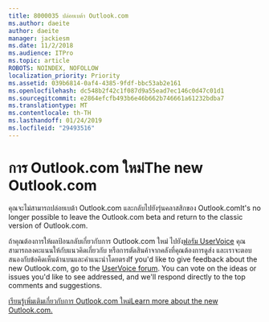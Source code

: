 ```yaml
---
title: 8000035 ปล่อยเบต้า Outlook.com
ms.author: daeite
author: daeite
manager: jackiesm
ms.date: 11/2/2018
ms.audience: ITPro
ms.topic: article
ROBOTS: NOINDEX, NOFOLLOW
localization_priority: Priority
ms.assetid: 039b6814-0af4-4385-9fdf-bbc53ab2e161
ms.openlocfilehash: dc548b2f42c1f087d9a55ead7ec146c0d47c01d1
ms.sourcegitcommit: e2864efcfb493b6e46b662b746661a61232bdba7
ms.translationtype: MT
ms.contentlocale: th-TH
ms.lasthandoff: 01/24/2019
ms.locfileid: "29493516"
---
```

# <a name="the-new-outlookcom"></a><span data-ttu-id="fa302-102">การ Outlook.com ใหม่</span><span class="sxs-lookup"><span data-stu-id="fa302-102">The new Outlook.com</span></span>

<span data-ttu-id="fa302-103">คุณจะไม่สามารถปล่อยเบต้า Outlook.com และกลับไปยังรุ่นคลาสสิกของ Outlook.com</span><span class="sxs-lookup"><span data-stu-id="fa302-103">It's no longer possible to leave the Outlook.com beta and return to the classic version of Outlook.com.</span></span>
  
<span data-ttu-id="fa302-p101">ถ้าคุณต้องการให้ผลป้อนกลับเกี่ยวกับการ Outlook.com ใหม่ ไปยัง[ฟอรัม UserVoice](https://go.microsoft.com/fwlink/p/?linkid=851599) คุณสามารถลงคะแนนให้กับแนวคิดเกี่ยวกับ หรือการตัดสินค้าจากคลังที่คุณต้องการดูส่ง และเราจะตอบสนองกับข้อคิดเห็นด้านบนและคำแนะนำโดยตรง</span><span class="sxs-lookup"><span data-stu-id="fa302-p101">If you'd like to give feedback about the new Outlook.com, go to the [UserVoice forum](https://go.microsoft.com/fwlink/p/?linkid=851599). You can vote on the ideas or issues you'd like to see addressed, and we'll respond directly to the top comments and suggestions.</span></span>
  
[<span data-ttu-id="fa302-106">เรียนรู้เพิ่มเติมเกี่ยวกับการ Outlook.com ใหม่</span><span class="sxs-lookup"><span data-stu-id="fa302-106">Learn more about the new Outlook.com.</span></span>](https://go.microsoft.com/fwlink/p/?linkid=874356)
  

